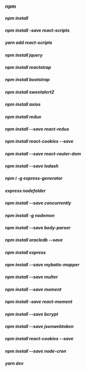 ### npm 
##### npm install
##### npm install -save react-scripts
##### yarn add react-scripts

##### npm install jquery 
##### npm install reactstrap
##### npm install bootstrap
##### npm install sweetalert2
##### npm install axios
##### npm install redux
##### npm install --save react-redux
##### npm install react-cookies --save
##### npm install --save react-router-dom
##### npm install --save lodash

##### npm i -g express-generator
##### express nodefolder

##### npm install --save concurrently
##### npm install -g nodemon
##### npm install --save body-parser

##### npm install oracledb --save
##### npm install express
##### npm install --save mybatis-mapper

##### npm install --save multer
##### npm install --save moment
##### npm install -save react-moment

##### npm install --save bcrypt
##### npm install --save jsonwebtoken
##### npm install react-cookies --save
##### npm install --save node-cron

##### yarn dev
